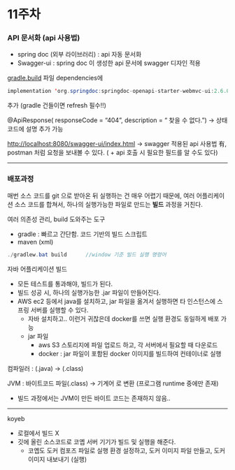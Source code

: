 # 11주차

### API 문서화 (api 사용법)

- spring doc (외부 라이브러리) : api 자동 문서화
- Swagger-ui : spring doc 이 생성한 api 문서에 swagger 디자인 적용

[gradle.build](http://gradle.build) 파일 dependencies에

```java
implementation 'org.springdoc:springdoc-openapi-starter-webmvc-ui:2.6.0'
```

추가 (gradle 건들이면 refresh 필수!!)

@ApiResponse( responseCode = “404”, description = “ 찾을 수 없다.”) → 상태 코드에 설명 추가 가능

[http://localhost:8080/swagger-ui/index.html](http://localhost:8080/swagger-ui/index.html) → swagger 적용된 api 사용법 有, postman 처럼 요청을 보내볼 수 있다. ( + api 호출 시 필요한 필드를 알 수도 있다)

---

### 배포과정

매번 소스 코드를 git 으로 받아온 뒤 실행하는 건 매우 어렵기 때문에, 
여러 어플리케이션 소스 코드를 합쳐서, 하나의 실행가능한 파일로 만드는 **빌드** 과정을 거친다. 

여러 의존성 관리, build 도와주는 도구

- gradle : 빠르고 간단함. 코드 기반의 빌드 스크립트
- maven (xml)

```java
./gradlew.bat build      //window 기준 빌드 실행 명령어
```

자바 어플리케이션 빌드

- 모든 테스트를 통과해야, 빌드가 된다.
- 빌드 성공 시, 하나의 실행가능한 .jar 파일이 만들어진다.
- AWS ec2 등에서 java를 설치하고, jar 파일을 옮겨서 실행하면 타 인스턴스에 스프링 서버를 실행할 수 있다.
    - 자바 설치하고.. 이런거 귀찮은데 docker를 쓰면 실행 환경도 동일하게 배포 가능
    - jar 파일
        - aws S3 스토리지에 파일 업로드 하고, 각 서버에서 필요할 때 다운로드
        - docker : jar 파일이 포함된 docker 이미지를 빌드하여 컨테이너로 실행

컴파일러 : (.java) → (.class)

JVM : 바이트코드 파일(.class) → 기계어 로 변환 (프로그램 runtime 중에만 존재)

- 빌드 과정에서는 JVM이 만든 바이트 코드는 존재하지 않음..

---

koyeb 

- 로컬에서 빌드 X
- 깃에 올린 소스코드로 코옙 서버 기기가 빌드 및 실행을 해준다.
    - 코옙도
    도커 컴포즈 파일로 실행 환경 설정하고, 도커 이미지 파일 만들고, 도커 이미지 내보내기 (실행)